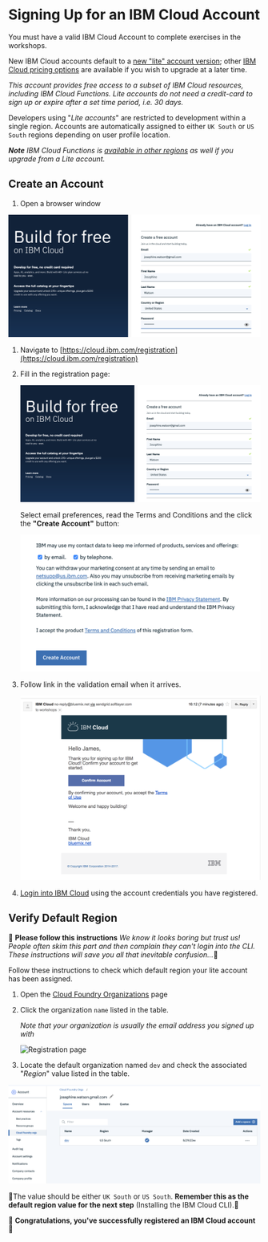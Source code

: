 # Signing Up for an IBM Cloud Account

You must have a valid IBM Cloud Account to complete exercises in the workshops.

New IBM Cloud accounts default to a [new "lite" account version](https://www.ibm.com/cloud/free/); other [IBM Cloud pricing options](https://www.ibm.com/cloud/pricing) are available if you wish to upgrade at a later time.

_This account provides free access to a subset of IBM Cloud resources, including IBM Cloud Functions. Lite accounts do not need a credit-card to sign up or expire after a set time period, i.e. 30 days._

Developers using "_Lite accounts_" are restricted to development within a single region. Accounts are automatically assigned to either `UK South` or `US South` regions depending on user profile location.

_**Note** IBM Cloud Functions is_ [_available in other regions_](https://cloud.ibm.com/docs/openwhisk?topic=cloud-functions-cloudfunctions_regions) _as well if you upgrade from a Lite account._

## Create an Account

1. Open a browser window

![](../.gitbook/assets/ibm-cloud-registration-1.png)

1. Navigate to [https://cloud.ibm.com/registration](https://cloud.ibm.com/registration)
2. Fill in the registration page:

   ![Registration page top](../.gitbook/assets/ibm-cloud-registration-1.png)

   Select email preferences, read the Terms and Conditions and the click the **"Create Account"** button:

   ![Registration page bottom](../.gitbook/assets/ibm-cloud-registration-2.png)

3. Follow link in the validation email when it arrives.

   ![Registration page](../.gitbook/assets/ibm-cloud-registration-email.png)

4. [Login into IBM Cloud](https://console.bluemix.net/login) using the account credentials you have registered.

## Verify Default Region

🚨 **Please follow this instructions**  _We know it looks boring but trust us! People often skim this part and then complain they can't login into the CLI. These instructions will save you all that inevitable confusion..._🚨

Follow these instructions to check which default region your lite account has been assigned.

1. Open the [Cloud Foundry Organizations](https://cloud.ibm.com/account/cloud-foundry) page
2. Click the organization `name` listed in the table.

   _Note that your organization is usually the email address you signed up with_

   ![Registration page](https://github.com/IBM/cloud-functions-workshops/tree/3f0f1c092ceb4a25b6d31f36ab2bed304346ec9c/Prerequisites/images/IBM-Cloud-Cloud-Foundry-Orgs-1.png)

3. Locate the default organization named `dev` and check the associated "_Region_" value listed in the table.

![Registration page](../.gitbook/assets/ibm-cloud-cloud-foundry-orgs-2.png)

🚨The value should be either `UK South` or `US South`. **Remember this as the default region value for the next step** \(Installing the IBM Cloud CLI\).🚨

🎉 **Congratulations, you've successfully registered an IBM Cloud account** 🎉

